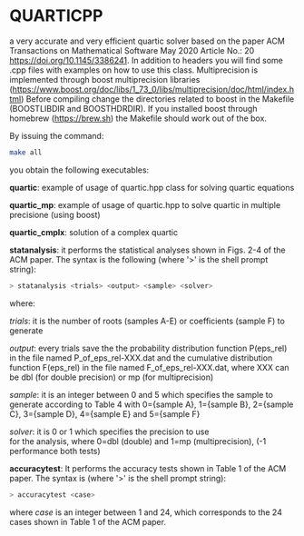 # QUARTICPP
a very accurate and very efficient quartic solver based on the paper 
ACM Transactions on Mathematical Software May 2020 Article No.: 20 https://doi.org/10.1145/3386241.
In addition to headers you will find some .cpp files with examples on how to use this class.
Multiprecision is implemented through boost multiprecision libraries (https://www.boost.org/doc/libs/1_73_0/libs/multiprecision/doc/html/index.html)
Before compiling change the directories related to boost in the Makefile (BOOSTLIBDIR and BOOSTHDRDIR).
If you installed boost through homebrew (https://brew.sh) the Makefile should work out of the box.

By issuing the command:

```bash
make all
```

you obtain the following executables:

**quartic**: example of usage of quartic.hpp class for solving quartic equations

**quartic_mp**:  example of usage of quartic.hpp to solve quartic in multiple precisione (using boost)

**quartic_cmplx**: solution of a complex quartic

**statanalysis**: it performs the statistical analyses shown in Figs. 2-4 of the ACM paper. 
The syntax is the following (where '>' is the shell prompt string):

```bash
> statanalysis <trials> <output> <sample> <solver>
```

where:

*trials*: it is the number of roots (samples A-E) or coefficients (sample F) to generate

*output*: every <output> trials save the the probability distribution function P(eps_rel) 
	in the file named P_of_eps_rel-XXX.dat and the cumulative distribution function F(eps_rel) 
	in the file named F_of_eps_rel-XXX.dat, where XXX can be dbl (for double precision) or mp (for multiprecision)   

*sample*: it is an integer between 0 and 5 which specifies the sample to generate 
	according to Table 4 with 0={sample A}, 1={sample B}, 2={sample C}, 3={sample D}, 4={sample E} and
	5={sample F}

*solver*: it is 0 or 1 which specifies the precision to use  
	for the analysis, where 0=dbl (double) and 1=mp (multiprecision),
	(-1 performance both tests)

**accuracytest**: It performs the accuracy tests shown in Table 1 of the ACM paper.
The syntax is (where '>' is the shell prompt string):

```bash
> accuracytest <case>
```

where 
*case* is an integer between 1 and 24, which corresponds to the 24
cases shown in Table 1 of the ACM paper.

